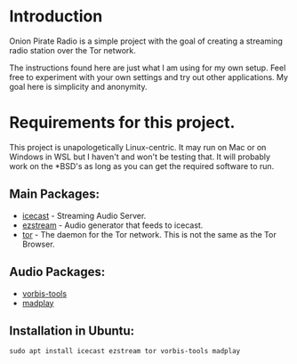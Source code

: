 # Introduction

Onion Pirate Radio is a simple project with the goal of creating a streaming radio station over the Tor network.

The instructions found here are just what I am using for my own setup. Feel free to experiment with your own settings and try out other applications. My goal here is simplicity and anonymity.

# Requirements for this project.

This project is unapologetically Linux-centric. It may run on Mac or on Windows in WSL but I haven't and won't be testing that. It will probably work on the *BSD's as long as you can get the required software to run.

## Main Packages:
* [icecast](https://icecast.org/) - Streaming Audio Server.
* [ezstream](https://icecast.org/ezstream/) - Audio generator that feeds to icecast.
* [tor](https://torproject.org) - The daemon for the Tor network. This is not the same as the Tor Browser.

## Audio Packages:
* [vorbis-tools](https://github.com/xiph/vorbis-tools)
* [madplay](https://github.com/Distrotech/madplay)

## Installation in Ubuntu:
```
sudo apt install icecast ezstream tor vorbis-tools madplay
```


